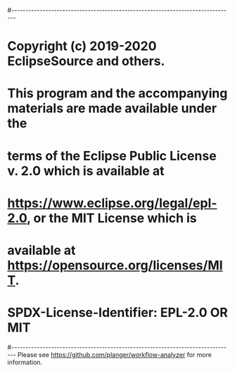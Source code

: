 #-------------------------------------------------------------------------------
# Copyright (c) 2019-2020 EclipseSource and others.
# 
# This program and the accompanying materials are made available under the
# terms of the Eclipse Public License v. 2.0 which is available at
# https://www.eclipse.org/legal/epl-2.0, or the MIT License which is
# available at https://opensource.org/licenses/MIT.
# 
# SPDX-License-Identifier: EPL-2.0 OR MIT
#-------------------------------------------------------------------------------
Please see https://github.com/planger/workflow-analyzer for more information.
